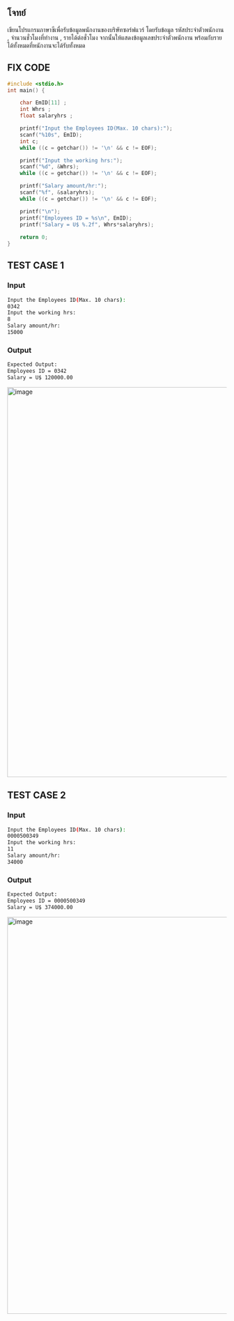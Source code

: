 ## โจทย์
เขียนโปรแกรมภาษาซีเพื่อรับข้อมูลพนักงานของบริษัทซอร์ฟแวร์ โดยรับข้อมูล รหัสประจำตัวพนักงาน , จำนวนชั่วโมงที่ทำงาน , รายได้ต่อชั่วโมง จากนั้นให้แสดงข้อมูลเลขประจำตัวพนักงาน พร้อมกับรายได้ทั้งหมดที่หนักงานจะได้รับทั้งหมด

## FIX CODE
```c++
#include <stdio.h>
int main() {

    char EmID[11] ;
    int Whrs ;
    float salaryhrs ;

    printf("Input the Employees ID(Max. 10 chars):");
    scanf("%10s", EmID);
    int c;
    while ((c = getchar()) != '\n' && c != EOF);

    printf("Input the working hrs:");
    scanf("%d", &Whrs);
    while ((c = getchar()) != '\n' && c != EOF);

    printf("Salary amount/hr:");
    scanf("%f", &salaryhrs);
    while ((c = getchar()) != '\n' && c != EOF);

    printf("\n");
    printf("Employees ID = %s\n", EmID);
    printf("Salary = U$ %.2f", Whrs*salaryhrs);
   
    return 0;
}
```

## TEST CASE 1
### Input
```bash
Input the Employees ID(Max. 10 chars): 
0342
Input the working hrs: 
8
Salary amount/hr: 
15000

```
### Output
```bash
Expected Output:
Employees ID = 0342
Salary = U$ 120000.00
```
<img width="629" height="895" alt="image" src="https://github.com/user-attachments/assets/9ba4946c-68c2-4cf2-9568-871e1a262b67" />


## TEST CASE 2
### Input
```bash
Input the Employees ID(Max. 10 chars): 
0000500349
Input the working hrs: 
11
Salary amount/hr: 
34000

```
### Output
```bash
Expected Output:
Employees ID = 0000500349
Salary = U$ 374000.00
```
<img width="724" height="911" alt="image" src="https://github.com/user-attachments/assets/0cc43bcc-722e-423b-ada8-98059b32fa1e" />

